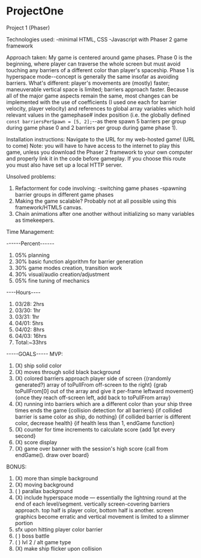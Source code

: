 # ProjectOne
Project 1 (Phaser)

Technologies used:
-minimal HTML, CSS
-Javascript with Phaser 2 game framework

Approach taken:
My game is centered around game phases. Phase 0 is the beginning, where player can traverse the whole screen but must avoid touching any barriers of a different color than player's spaceship. Phase 1 is hyperspace mode--concept is generally the same insofar as avoiding barriers. What's different: player's movements are (mostly) faster; maneuverable vertical space is limited; barriers approach faster. Because all of the major game aspects remain the same, most changes can be implemented with the use of coefficients (I used one each for barrier velocity, player velocity) and references to global array variables which hold relevant values in the gamephase# index position (i.e. the globally defined `const barriersPerSpawn = [5, 2];`--as there spawn 5 barriers per group during game phase 0 and 2 barriers per group during game phase 1).

Installation instructions:
Navigate to the URL for my web-hosted game! (URL to come)
Note: you will have to have access to the internet to play this game, unless you download the Phaser 2 framework to your own computer and properly link it in the code before gameplay. If you choose this route you must also have set up a local HTTP server.

Unsolved problems:
1. Refactorment for code involving:
    -switching game phases
    -spawning barrier groups in different game phases
2. Making the game scalable? Probably not at all possible using this framework/HTML5 canvas.
3. Chain animations after one another without initializing so many variables as timekeepers.

Time Management:

------Percent------
1. 05% planning
2. 30% basic function algorithm for barrier generation
3. 30% game modes creation, transition work
4. 30% visual/audio creation/adjustment
5. 05% fine tuning of mechanics

----Hours----
1. 03/28:  2hrs
2. 03/30:  1hr
3. 03/31:  1hr
4. 04/01:  5hrs
5. 04/02:  8hrs
6. 04/03: 16hrs
7. Total:~33hrs



-----GOALS-----
MVP:
1. (X) ship solid color
2. (X) moves through solid black background
3. (X) colored barriers approach player side of screen
{(randomly generated?) array of toPullFrom off-screen to the right}
{grab toPullFrom[0] out of the array and give it per-frame leftward movement}
{once they reach off-screen left, add back to toPullFrom array}
4. (X) running into barriers which are a different color than your ship three times ends the game
{collision detection for all barriers}
{if collided barrier is same color as ship, do nothing}
{if collided barrier is different color, decrease health}
{if health less than 1, endGame function}
5. (X) counter for time increments to calculate score
{add 1pt every second}
6. (X) score display
7. (X) game over banner with the session's high score
{call from endGame(). draw over board}

BONUS:
1. (X) more than simple background
2. (X) moving background
3. ( ) parallax background
4. (X) include hyperspace mode ― essentially the lightning round at the end of each level/segment. vertically screen-covering barriers approach. top half is player color, bottom half is another. screen graphics become erratic and vertical movement is limited to a slimmer portion
5. sfx upon hitting player color barrier
6. ( ) boss battle
7. ( ) lvl 2 / alt game type
8. (X) make ship flicker upon collision
